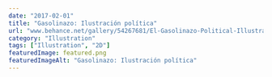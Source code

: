 ```yaml
---
date: "2017-02-01"
title: "Gasolinazo: Ilustración política"
url: "www.behance.net/gallery/54267681/El-Gasolinazo-Political-Illustration"
category: "Illustration"
tags: ["Illustration", "2D"]
featuredImage: featured.png
featuredImageAlt: "Gasolinazo: Ilustración política"
---
```

